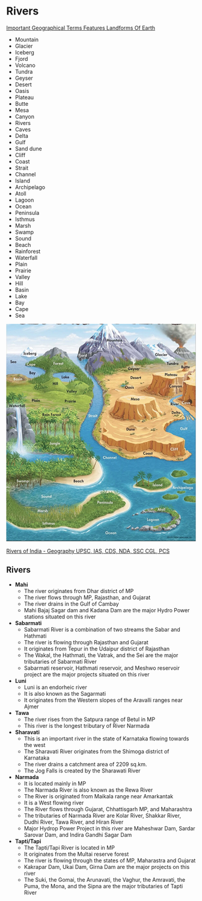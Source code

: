 # Rivers

[Important Geographical Terms Features Landforms Of Earth](https://youtu.be/8McizDCj6qE)

- Mountain
- Glacier
- Iceberg
- Fjord
- Volcano
- Tundra
- Geyser
- Desert
- Oasis
- Plateau
- Butte
- Mesa
- Canyon
- Rivers
- Caves
- Delta
- Gulf
- Sand dune
- Cliff
- Coast
- Strait
- Channel
- Island
- Archipelago
- Atoll
- Lagoon
- Ocean
- Peninsula
- Isthmus
- Marsh
- Swamp
- Sound
- Beach
- Rainforest
- Waterfall
- Plain
- Prairie
- Valley
- Hill
- Basin
- Lake
- Bay
- Cape
- Sea

![image](../../media/Rivers-image1.jpg)

[Rivers of India - Geography UPSC, IAS, CDS, NDA, SSC CGL, PCS](https://youtube.com/playlist?list=PL1vNLZF5gfwes_mQ3u4B8KLBUp0ezwjv6)

## Rivers

- **Mahi**
  - The river originates from Dhar district of MP
  - The river flows through MP, Rajasthan, and Gujarat
  - The river drains in the Gulf of Cambay
  - Mahi Bajaj Sagar dam and Kadana Dam are the major Hydro Power stations situated on this river
- **Sabarmati**
  - Sabarmati River is a combination of two streams the Sabar and Hathmati
  - The river is flowing through Rajasthan and Gujarat
  - It originates from Tepur in the Udaipur district of Rajasthan
  - The Wakal, the Hathmati, the Vatrak, and the Sei are the major tributaries of Sabarmati River
  - Sabarmati reservoir, Hathmati reservoir, and Meshwo reservoir project are the major projects situated on this river
- **Luni**
  - Luni is an endorheic river
  - It is also known as the Sagarmati
  - It originates from the Western slopes of the Aravalli ranges near Ajmer
- **Tawa**
  - The river rises from the Satpura range of Betul in MP
  - This river is the longest tributary of River Narmada
- **Sharavati**
  - This is an important river in the state of Karnataka flowing towards the west
  - The Sharavati River originates from the Shimoga district of Karnataka
  - The river drains a catchment area of 2209 sq.km.
  - The Jog Falls is created by the Sharawati River
- **Narmada**
  - It is located mainly in MP
  - The Narmada River is also known as the Rewa River
  - The River is originated from Maikala range near Amarkantak
  - It is a West flowing river
  - The River flows through Gujarat, Chhattisgarh MP, and Maharashtra
  - The tributaries of Narmada River are Kolar River, Shakkar River, Dudhi River, Tawa River, and Hiran River
  - Major Hydrop Power Project in this river are Maheshwar Dam, Sardar Sarovar Dam, and Indira Gandhi Sagar Dam
- **Tapti/Tapi**
  - The Tapti/Tapi River is located in MP
  - It originates from the Multai reserve forest
  - The river is flowing through the states of MP, Maharastra and Gujarat
  - Kakrapar Dam, Ukai Dam, Girna Dam are the major projects on this river
  - The Suki, the Gomai, the Arunavati, the Vaghur, the Amravati, the Puma, the Mona, and the Sipna are the major tributaries of Tapti River
